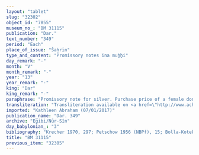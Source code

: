 ```yaml
---
layout: "tablet"
slug: "32302"
object_id: "7855"
museum_no_: "BM 31115"
publication: "Dar."
text_number: "349"
period: "Each"
place_of_issue: "Šaḫrīn"
type_and_content: "Promissory notes ina muẖẖi"
day_remark: "-"
month: "V"
month_remark: "-"
year: "13"
year_remark: "-"
king: "Dar"
king_remark: "-"
paraphrase: "Promissory note for silver. Purchase price of a female donkey.<br /> <strong>B</strong> owes 10 shekels of white, medium quality silver, of which one-eighth is alloy to <strong>A</strong>, slave of <strong>C</strong>. He should pay in Ta&scaron;rīt (VII). It is a payment for the purchase of the female donkey that <strong>A</strong> put at his disposal in a share-farming agreement (<em>&scaron;a zitti &scaron;a ina pāni</em>).&nbsp;<br /> Witnesses.<br /> &nbsp;<br /> <strong>A </strong>= Nab&ucirc;-ayyālu, slave <strong>C</strong>; <strong>B </strong>= Nab&ucirc;-bēl-nap&scaron;āti/Mu&scaron;ēzib-Marduk; <strong>C </strong>= Marduk-nāṣir-apli/Itti-Marduk-balāṭu//Egibi"
transliteration: "Transliteration available on <a href=\"http://www.achemenet.com/fr/item/?/1087349=BM 31115&l=a&c=1&t=1.4/1/24/1/1659863\" target=\"_blank\">Achemenet</a>"
imported: "Kathleen Abraham (07/01/2017)"
publication_name: "Dar. 349"
archive: "Egibi/Nūr-Sîn"
day_babylonian_: "3"
bibliography: "Krecher 1970, 297; Petschow 1956 (NBPf), 15; Bolla-Kotek 1940, 133"
title: "BM 31115"
previous_item: "32305"
---
```

